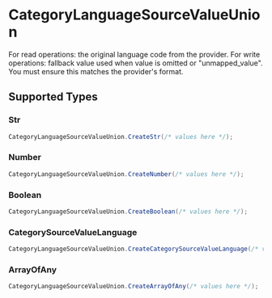 # CategoryLanguageSourceValueUnion

For read operations: the original language code from the provider. For write operations: fallback value used when value is omitted or "unmapped_value". You must ensure this matches the provider's format.


## Supported Types

### Str

```csharp
CategoryLanguageSourceValueUnion.CreateStr(/* values here */);
```

### Number

```csharp
CategoryLanguageSourceValueUnion.CreateNumber(/* values here */);
```

### Boolean

```csharp
CategoryLanguageSourceValueUnion.CreateBoolean(/* values here */);
```

### CategorySourceValueLanguage

```csharp
CategoryLanguageSourceValueUnion.CreateCategorySourceValueLanguage(/* values here */);
```

### ArrayOfAny

```csharp
CategoryLanguageSourceValueUnion.CreateArrayOfAny(/* values here */);
```
